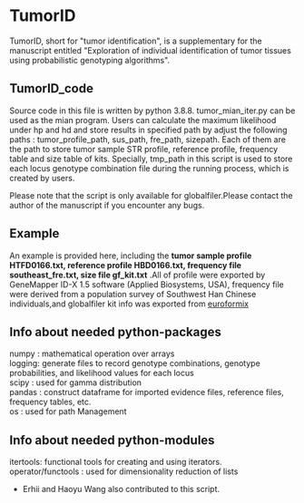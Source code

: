 # TumorID
TumorID, short for "tumor identification", is a supplementary for the manuscript entitled "Exploration of individual identification of tumor tissues using probabilistic genotyping algorithms". 

## TumorID_code
Source code in this file is written by python 3.8.8. tumor_mian_iter.py can be used as the mian program. Users can calculate the maximum likelihood under hp and hd and store results in specified path by adjust the following paths : tumor_profile_path, sus_path, fre_path, sizepath. Each of them are the path to store tumor sample STR profile, reference profile, frequency table and size table of kits. Specially, tmp_path in this script is used to store each locus genotype combination file during the running process, which is created by users.

Please note that the script is only available for globalfiler.Please contact the author of the manuscript if you encounter any bugs.
## Example
An example is provided here, including the **tumor sample profile HTFD0166.txt, reference profile HBD0166.txt, frequency file southeast_fre.txt, size file gf_kit.txt** .All of profile were exported by GeneMapper ID-X 1.5 software (Applied Biosystems, USA), frequency file were derived from a population survey of Southwest Han Chinese individuals,and globalfiler kit info was exported from [euroformix](http://euroformix.com/)


## Info about needed python-packages
numpy  : mathematical operation over arrays  
logging: generate files to record genotype combinations, genotype probabilities, and likelihood values for each locus  
scipy  : used for gamma distribution  
pandas : construct dataframe for imported evidence files, reference files, frequency tables, etc.  
os     : used for path Management
## Info about needed python-modules
itertools: functional tools for creating and using iterators.  
operator/functools : used for dimensionality reduction of lists 



* Erhii and Haoyu Wang also contributed to this script.
